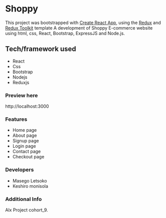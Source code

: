 # Shoppy

This project was bootstrapped with [Create React App](https://github.com/facebook/create-react-app), using the [Redux](https://redux.js.org/) and [Redux Toolkit](https://redux-toolkit.js.org/) template
A development of Shoppy E-commerce website using html, css, React, Bootstrap, ExpressJS and Node.js.

## Tech/framework used

* React
* Css
* Bootstrap
* Nodejs
* Reduxjs


### Preview here
http://localhost:3000

### Features
* Home page
* About page
* Signup page
* Login page
* Contact page
* Checkout page

### Developers

* Masego Letsoko
* Keshiro monisola

### Additional Info
Alx Project cohort_9.

